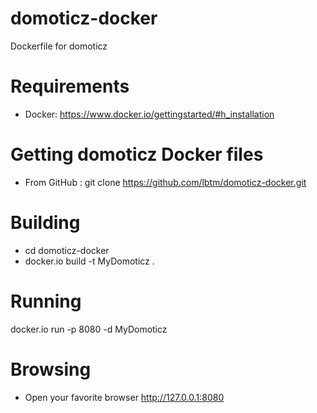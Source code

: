 domoticz-docker
===============

Dockerfile for domoticz

Requirements
===
 * Docker: https://www.docker.io/gettingstarted/#h_installation

Getting domoticz Docker files
===
 * From GitHub : git clone https://github.com/lbtm/domoticz-docker.git

Building
===
 * cd domoticz-docker
 * docker.io build -t MyDomoticz .

Running
===
docker.io run -p 8080 -d MyDomoticz

Browsing
===
 * Open your favorite browser http://127.0.0.1:8080
